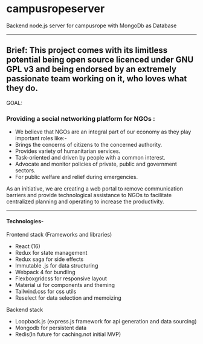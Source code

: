 # campusropeserver
Backend node.js server for campusrope with MongoDb as Database


---

## Brief: This project comes with its limitless potential being open source licenced under GNU GPL v3 and being endorsed by an extremely passionate team working on it, who loves what they do.   

GOAL: 
### Providing a social networking platform for NGOs :  
- We believe that NGOs are an integral part of our economy as they play important roles like:-
- Brings the concerns of citizens to the concerned authority.
- Provides variety of humanitarian services.
- Task-oriented and driven by people with a common interest.
- Advocate and monitor policies of private, public and government sectors.
- For public welfare and relief during emergencies.

As an initiative, we are creating a web portal to remove communication barriers and provide technological assistance to NGOs to facilitate centralized planning and operating to increase the productivity.

--- 

#### Technologies-

Frontend stack (Frameworks and libraries)

- React (16)
- Redux for state management
- Redux saga for side effects
- Immutable .js for data structuring
- Webpack 4 for bundling
- Flexboxgridcss for responsive layout
- Material ui for components and theming
- Tailwind.css for css utils
- Reselect for data selection and memoizing

Backend stack 

- Loopback.js (express.js framework for api generation and data sourcing)
- Mongodb for persistent data
- Redis(In future for caching.not initial MVP)